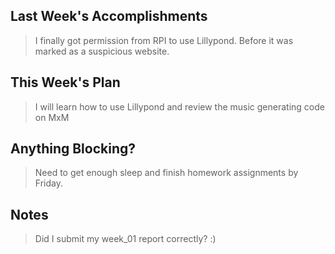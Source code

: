 ## Last Week's Accomplishments

> I finally got permission from RPI to use Lillypond. Before it was marked as a suspicious website. 

## This Week's Plan

> I will learn how to use Lillypond and review the music generating code on MxM

## Anything Blocking?

> Need to get enough sleep and finish homework assignments by Friday.

## Notes

> Did I submit my week_01 report correctly? :)